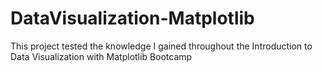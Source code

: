 # DataVisualization-Matplotlib
This project tested the knowledge I gained throughout the Introduction to Data Visualization with Matplotlib Bootcamp
